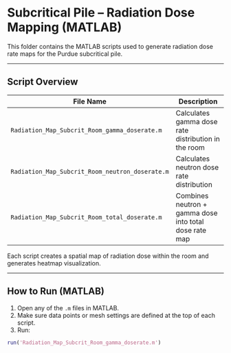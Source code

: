 # Subcritical Pile – Radiation Dose Mapping (MATLAB)

This folder contains the MATLAB scripts used to generate radiation dose rate maps for the Purdue subcritical pile. 

---

## Script Overview

| File Name                                               | Description                                               |
|----------------------------------------------------------|-----------------------------------------------------------|
| `Radiation_Map_Subcrit_Room_gamma_doserate.m`           | Calculates gamma dose rate distribution in the room      |
| `Radiation_Map_Subcrit_Room_neutron_doserate.m`         | Calculates neutron dose rate distribution                |
| `Radiation_Map_Subcrit_Room_total_doserate.m`           | Combines neutron + gamma dose into total dose rate map   |

Each script creates a spatial map of radiation dose within the room and generates heatmap visualization.

---


## How to Run (MATLAB)

1. Open any of the `.m` files in MATLAB.
2. Make sure data points or mesh settings are defined at the top of each script.
3. Run:
```matlab
run('Radiation_Map_Subcrit_Room_gamma_doserate.m')
```
